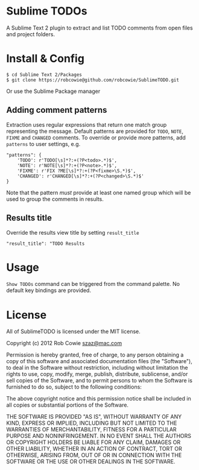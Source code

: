 # Sublime TODOs

A Sublime Text 2 plugin to extract and list TODO comments from open files and 
project folders.


# Install & Config

    $ cd Sublime Text 2/Packages
    $ git clone https://robcowie@github.com/robcowie/SublimeTODO.git

Or use the Sublime Package manager

## Adding comment patterns

Extraction uses regular expressions that return one match group 
representing the message. Default patterns are provided for `TODO`, `NOTE`, `FIXME` 
and `CHANGED` comments.
To override or provide more patterns, add `patterns` to user settings, e.g.

    "patterns": {
        'TODO': r'TODO[\s]*?:+(?P<todo>.*)$',
        'NOTE': r'NOTE[\s]*?:+(?P<note>.*)$',
        'FIXME': r'FIX ?ME[\s]*?:+(?P<fixme>\S.*)$',
        'CHANGED': r'CHANGED[\s]*?:+(?P<changed>\S.*)$'
    }

Note that the pattern _must_ provide at least one named group which will be used to group the comments in results.

## Results title

Override the results view title by setting `result_title`

    "result_title": "TODO Results

# Usage

`Show TODOs` command can be triggered from the command palette. No default 
key bindings are provided.

# License

All of SublimeTODO is licensed under the MIT license.

Copyright (c) 2012 Rob Cowie <szaz@mac.com>

Permission is hereby granted, free of charge, to any person obtaining a copy of this software and associated documentation files (the "Software"), to deal in the Software without restriction, including without limitation the rights to use, copy, modify, merge, publish, distribute, sublicense, and/or sell copies of the Software, and to permit persons to whom the Software is furnished to do so, subject to the following conditions:

The above copyright notice and this permission notice shall be included in all copies or substantial portions of the Software.

THE SOFTWARE IS PROVIDED "AS IS", WITHOUT WARRANTY OF ANY KIND, EXPRESS OR IMPLIED, INCLUDING BUT NOT LIMITED TO THE WARRANTIES OF MERCHANTABILITY, FITNESS FOR A PARTICULAR PURPOSE AND NONINFRINGEMENT. IN NO EVENT SHALL THE AUTHORS OR COPYRIGHT HOLDERS BE LIABLE FOR ANY CLAIM, DAMAGES OR OTHER LIABILITY, WHETHER IN AN ACTION OF CONTRACT, TORT OR OTHERWISE, ARISING FROM, OUT OF OR IN CONNECTION WITH THE SOFTWARE OR THE USE OR OTHER DEALINGS IN THE SOFTWARE.